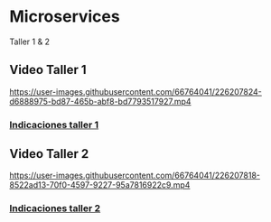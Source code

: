 # Microservices
Taller 1 &amp; 2

## Video Taller 1

https://user-images.githubusercontent.com/66764041/226207824-d6888975-bd87-465b-abf8-bd7793517927.mp4

### [Indicaciones taller 1](https://github.com/jsebastianherrera/Microservices/blob/main/Parte1/README.md")
## Video Taller 2

https://user-images.githubusercontent.com/66764041/226207818-8522ad13-70f0-4597-9227-95a7816922c9.mp4
### [Indicaciones taller 2](https://github.com/jsebastianherrera/Microservices/blob/main/Parte2/README.md")

